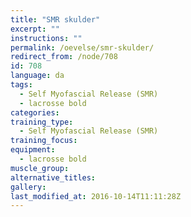 ```yaml
---
title: "SMR skulder"
excerpt: ""
instructions: ""
permalink: /oevelse/smr-skulder/
redirect_from: /node/708
id: 708
language: da
tags:
  - Self Myofascial Release (SMR)
  - lacrosse bold
categories:
training_type: 
  - Self Myofascial Release (SMR)
training_focus: 
equipment:
  - lacrosse bold
muscle_group:
alternative_titles:
gallery:
last_modified_at: 2016-10-14T11:11:28Z
---
```



